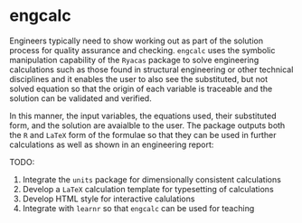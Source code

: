 # engcalc
Engineers typically need to show working out as part of the solution process for quality assurance and checking. 
`engcalc` uses the symbolic manipulation capability of the `Ryacas` package to solve engineering calculations
such as those found in structural engineering or other technical disciplines and it enables the user to also see the
substituted, but not solved equation so that the origin of each variable is traceable and the solution can be validated and verified.

In this manner, the input variables, the equations used, their substituted form, and the solution are avaialble to the user. The 
package outputs both the `R` and `LaTeX` form of the formulae so that they can be used in further calculations as well as shown
in an engineering report:

TODO: 
1. Integrate the `units` package for dimensionally consistent calculations
2. Develop a `LaTeX` calculation template for typesetting of calculations
3. Develop HTML style for interactive calulations
4. Integrate with `learnr` so that `engcalc` can be used for teaching
